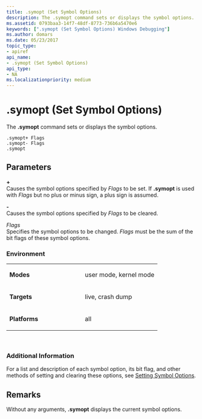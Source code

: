 ```yaml
---
title: .symopt (Set Symbol Options)
description: The .symopt command sets or displays the symbol options.
ms.assetid: 0793baa3-14f7-48df-8773-736b6a5470e6
keywords: [".symopt (Set Symbol Options) Windows Debugging"]
ms.author: domars
ms.date: 05/23/2017
topic_type:
- apiref
api_name:
- .symopt (Set Symbol Options)
api_type:
- NA
ms.localizationpriority: medium
---
```


# .symopt (Set Symbol Options)


The **.symopt** command sets or displays the symbol options.

```dbgcmd
.symopt+ Flags 
.symopt- Flags 
.symopt 
```

## <span id="ddk_meta_set_symbol_options_dbg"></span><span id="DDK_META_SET_SYMBOL_OPTIONS_DBG"></span>Parameters


<span id="______________"></span> **+**   
Causes the symbol options specified by *Flags* to be set. If **.symopt** is used with *Flags* but no plus or minus sign, a plus sign is assumed.

<span id="_______-______"></span> **-**   
Causes the symbol options specified by *Flags* to be cleared.

<span id="_______Flags______"></span><span id="_______flags______"></span><span id="_______FLAGS______"></span> *Flags*   
Specifies the symbol options to be changed. *Flags* must be the sum of the bit flags of these symbol options.

### <span id="Environment"></span><span id="environment"></span><span id="ENVIRONMENT"></span>Environment

<table>
<colgroup>
<col width="50%" />
<col width="50%" />
</colgroup>
<tbody>
<tr class="odd">
<td align="left"><p><strong>Modes</strong></p></td>
<td align="left"><p>user mode, kernel mode</p></td>
</tr>
<tr class="even">
<td align="left"><p><strong>Targets</strong></p></td>
<td align="left"><p>live, crash dump</p></td>
</tr>
<tr class="odd">
<td align="left"><p><strong>Platforms</strong></p></td>
<td align="left"><p>all</p></td>
</tr>
</tbody>
</table>

 

### <span id="Additional_Information"></span><span id="additional_information"></span><span id="ADDITIONAL_INFORMATION"></span>Additional Information

For a list and description of each symbol option, its bit flag, and other methods of setting and clearing these options, see [Setting Symbol Options](symbol-options.md).

Remarks
-------

Without any arguments, **.symopt** displays the current symbol options.

 

 





